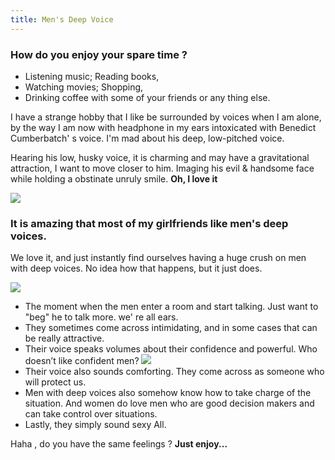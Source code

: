 ```yaml
---
title: Men's Deep Voice
---
```


### **How do you  enjoy your spare time ?**

- Listening music; Reading books,
- Watching movies; Shopping,
- Drinking coffee with some of your friends or any thing else.

I have a strange hobby that I like be surrounded by voices when I am alone, by the way I am now with headphone in my ears intoxicated with Benedict Cumberbatch' s voice. I'm mad about his deep, low-pitched voice.

Hearing his low, husky voice,  it is charming and may have a gravitational attraction, I want to move closer to him. Imaging his evil & handsome face while holding a obstinate unruly smile. **Oh, I love it**


![](3a83e4e9acffd78281f0f75d1acf3c7a.jpg)

### **It is amazing that most of my girlfriends like men's deep voices.**

We love it, and just instantly find ourselves having a huge crush on men with deep voices. No idea how that happens, but it just does.

![](17-cumberbatch-2.w1200.h800.jpg)

* The moment when the men enter a room and start talking. Just want to "beg" he to talk        more. we' re all ears.
* They sometimes come across intimidating, and in some cases that can be really attractive.
* Their voice speaks volumes about their confidence and powerful. Who doesn’t like             confident men?
![](QS_143562c43c3e4b198b1b346238af632f.png)
* Their voice also sounds comforting. They come across as someone who will protect us.
* Men with deep voices also somehow know how to take charge of the situation. And women do     love men who are good decision makers and can take control over situations.
* Lastly, they simply sound sexy All.

Haha , do you have the same feelings ? **Just enjoy...**
